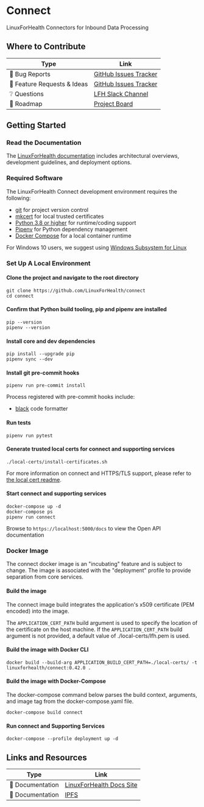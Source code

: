 # Connect
LinuxForHealth Connectors for Inbound Data Processing

## Where to Contribute  
| Type      | Link |
| ----------- | ----------- |
| 🚨 Bug Reports | [GitHub Issues Tracker](https://github.com/LinuxForHealth/connect/labels/bug) |  
| 🎁 Feature Requests & Ideas | [GitHub Issues Tracker](https://github.com/LinuxForHealth/connect/issues)  | 
| ❔ Questions | [LFH Slack Channel](https://ibm-watsonhealth.slack.com/archives/G01639WJEMA) |   
| 🚙 Roadmap | [Project Board](https://github.com/LinuxForHealth/connect/projects/1) |


## Getting Started

### Read the Documentation
The [LinuxForHealth documentation](https://linuxforhealth.github.io/docs/) includes architectural overviews, development guidelines, and deployment options.

### Required Software
The LinuxForHealth Connect development environment requires the following:

- [git](https://git-scm.com) for project version control
- [mkcert](https://github.com/FiloSottile/mkcert) for local trusted certificates
- [Python 3.8 or higher](https://www.python.org/downloads/mac-osx/) for runtime/coding support
- [Pipenv](https://pipenv.pypa.io) for Python dependency management  
- [Docker Compose](https://docs.docker.com/compose/install/) for a local container runtime

For Windows 10 users, we suggest using [Windows Subsystem for Linux](https://docs.microsoft.com/en-us/windows/wsl/install-win10)

### Set Up A Local Environment
#### Clone the project and navigate to the root directory
```shell
git clone https://github.com/LinuxForHealth/connect
cd connect
```

#### Confirm that Python build tooling, pip and pipenv are installed
```shell
pip --version
pipenv --version
```

#### Install core and dev dependencies
```shell
pip install --upgrade pip
pipenv sync --dev
```

#### Install git pre-commit hooks
```shell
pipenv run pre-commit install
```

Process registered with pre-commit hooks include: 
- [black](https://black.readthedocs.io/en/stable/index.html) code formatter

#### Run tests
```shell
pipenv run pytest
```

#### Generate trusted local certs for connect and supporting services
```shell
./local-certs/install-certificates.sh
```
For more information on connect and HTTPS/TLS support, please refer to [the local cert readme](./local-certs/README.md).


#### Start connect and supporting services
```shell
docker-compose up -d
docker-compose ps
pipenv run connect
```

Browse to `https://localhost:5000/docs` to view the Open API documentation

### Docker Image
The connect docker image is an "incubating" feature and is subject to change. The image is associated with the "deployment" profile to provide separation from core services.

#### Build the image
The connect image build integrates the application's x509 certificate (PEM encoded) into the image.

The `APPLICATION_CERT_PATH` build argument is used to specify the location of the certificate on the host machine.
If the `APPLICATION_CERT_PATH` build argument is not provided, a default value of ./local-certs/lfh.pem is used.

#### Build the image with Docker CLI
```shell
docker build --build-arg APPLICATION_BUILD_CERT_PATH=./local-certs/ -t linuxforhealth/connect:0.42.0 .
```

#### Build the image with Docker-Compose
The docker-compose command below parses the build context, arguments, and image tag from the docker-compose.yaml file.
```shell
docker-compose build connect
```

#### Run connect and Supporting Services
```shell
docker-compose --profile deployment up -d
```

## Links and Resources 
| Type      | Link |
| ----------- | ----------- |
| 📰 Documentation | [LinuxForHealth Docs Site](https://linuxforhealth.github.io/docs/) |  
| 📰 Documentation | [IPFS](./IPFS.md) |  
